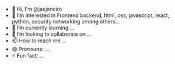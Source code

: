 - 👋 Hi, I’m @jaejaneiro
- 👀 I’m interested in Frontend backend, html, css, javascript, react, python, security networking among others...
- 🌱 I’m currently learning ...
- 💞️ I’m looking to collaborate on ...
- 📫 How to reach me ...
- 😄 Pronouns: ...
- ⚡ Fun fact: ...

<!---
jaejaneiro/jaejaneiro is a ✨ special ✨ repository because its `README.md` (this file) appears on your GitHub profile.
You can click the Preview link to take a look at your changes.
--->

